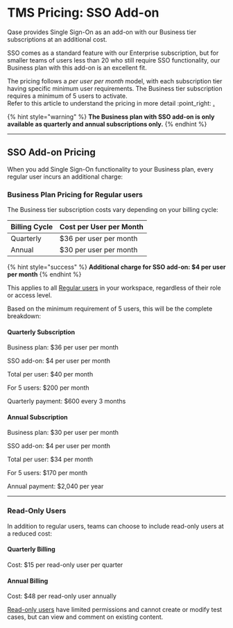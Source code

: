 # TMS Pricing: SSO Add-on

Qase provides Single Sign-On as an add-on with our Business tier subscriptions at an additional cost.

SSO comes as a standard feature with our Enterprise subscription, but for smaller teams of users less than 20 who still require SSO functionality, our Business plan with this add-on is an excellent fit.

The pricing follows a _per user per month_ model, with each subscription tier having specific minimum user requirements. The Business tier subscription requires a minimum of 5 users to activate. \
Refer to this article to understand the pricing in more detail :point\_right: [.](./ "mention")

{% hint style="warning" %}
**The Business plan with SSO add-on is only available as quarterly and annual subscriptions only.**
{% endhint %}

***

## SSO Add-on Pricing <a href="#h_80742d7ed9" id="h_80742d7ed9"></a>

When you add Single Sign-On functionality to your Business plan, every regular user incurs an additional charge:

### Business Plan Pricing for Regular users <a href="#h_ac673de8ae" id="h_ac673de8ae"></a>

The Business tier subscription costs vary depending on your billing cycle:

| Billing Cycle | Cost per User per Month |
| ------------- | ----------------------- |
| Quarterly     | $36 per user per month  |
| Annual        | $30 per user per month  |

{% hint style="success" %}
**Additional charge for SSO add-on: $4 per user per month**
{% endhint %}

This applies to all [Regular users](../../workspace-management/users.md) in your workspace, regardless of their role or access level.

Based on the minimum requirement of 5 users, this will be the complete breakdown:

#### Quarterly Subscription <a href="#h_8b279be87b" id="h_8b279be87b"></a>

Business plan: $36 per user per month

SSO add-on: $4 per user per month

Total per user: $40 per month

For 5 users: $200 per month

Quarterly payment: $600 every 3 months

#### Annual Subscription <a href="#h_adc6d331dc" id="h_adc6d331dc"></a>

Business plan: $30 per user per month

SSO add-on: $4 per user per month

Total per user: $34 per month

For 5 users: $170 per month

Annual payment: $2,040 per year

***

### Read-Only Users <a href="#h_c7e6b502b6" id="h_c7e6b502b6"></a>

In addition to regular users, teams can choose to include read-only users at a reduced cost:

#### Quarterly Billing <a href="#h_5a66210b3e" id="h_5a66210b3e"></a>

Cost: $15 per read-only user per quarter

#### Annual Billing <a href="#h_6135e59aa1" id="h_6135e59aa1"></a>

Cost: $48 per read-only user annually

[Read-only users](https://help.qase.io/en/articles/6417204-why-and-how-to-use-read-only-users-in-qase) have limited permissions and cannot create or modify test cases, but can view and comment on existing content.
